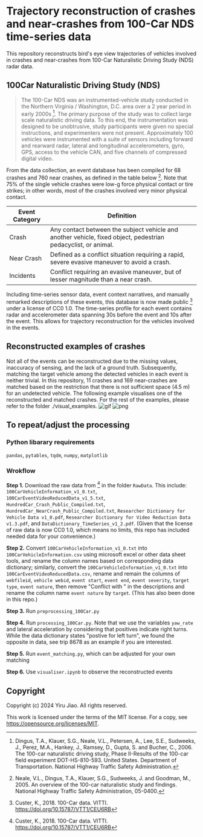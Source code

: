 # Trajectory reconstruction of crashes and near-crashes from 100-Car NDS time-series data
This repository reconstructs bird's eye view trajectories of vehicles involved in crashes and near-crashes from 100-Car Naturalistic Driving Study (NDS) radar data.

## 100Car Naturalistic Driving Study (NDS)
>The 100-Car NDS was an instrumented-vehicle study conducted in the Northern Virginia / Washington, D.C. area over a 2 year period in early 2000s [^1]. The primary purpose of the study was to collect large scale naturalistic driving data. To this end, the instrumentation was designed to be unobtrusive, study participants were given no special instructions, and experimenters were not present. Approximately 100 vehicles were instrumented with a suite of sensors including forward and rearward radar, lateral and longitudinal accelerometers, gyro, GPS, access to the vehicle CAN, and five channels of compressed digital video. 
[^1]: Dingus, T.A., Klauer, S.G., Neale, V.L., Petersen, A., Lee, S.E., Sudweeks, J., Perez, M.A., Hankey, J., Ramsey, D., Gupta, S. and Bucher, C., 2006. The 100-car naturalistic driving study, Phase II-Results of the 100-car field experiment DOT-HS-810-593. United States. Department of Transportation. National Highway Traffic Safety Administration.

From the data collection, an event database has been compiled for 68 crashes and 760 near crashes, as defined in the table below [^2]. Note that 75% of the single vehicle crashes were low-g force physical contact or tire strikes; in other words, most of the crashes involved very minor physical contact. 
[^2]: Neale, V.L., Dingus, T.A., Klauer, S.G., Sudweeks, J. and Goodman, M., 2005. An overview of the 100-car naturalistic study and findings. National Highway Traffic Safety Administration, 05-0400.

|Event Category | Definition|
|---|---|
| Crash | Any contact between the subject vehicle and another vehicle, fixed object, pedestrian pedacyclist, or animal. |
| Near Crash | Defined as a conflict situation requiring a rapid, severe evasive maneuver to avoid a crash. |
| Incidents | Conflict requiring an evasive maneuver, but of lesser magnitude than a near crash. |

Including time-series sensor data, event context narratives, and manually remarked descriptions of these events, this database is now made public [^3] under a license of CC0 1.0. The time-series profile for each event contains radar and accelerometer data spanning 30s before the event and 10s after the event. This allows for trajectory reconstruction for the vehicles involved in the events.
[^3]: Custer, K., 2018. 100-Car data. VITTI. https://doi.org/10.15787/VTT1/CEU6RB

## Reconstructed examples of crashes
Not all of the events can be reconstructed due to the missing values, inaccuracy of sensing, and the lack of a ground truth. Subsequently, matching the target vehicle among the detected vehicles in each event is neither trivial. In this repository, 11 crashes and 169 near-crashes are matched based on the restriction that there is not sufficient space (4.5 m) for an undetected vehicle. The following example visualises one of the reconstructed and matched crashes. For the rest of the examples, please refer to the folder ./visual_examples.
![gif](./visual_examples/event_8360.gif)
![png](./ProcessedData/plots_ekf/Crash/8360.png)

## To repeat/adjust the processing
### Python libarary requirements
`pandas`, `pytables`, `tqdm`, `numpy`, `matplotlib`

### Wrokflow
**Step 1.** Download the raw data from [^3] in the folder `RawData`. This include: `100CarVehicleInformation_v1_0.txt`, `100CarEventVideoReducedData_v1_5.txt`, `HundredCar_Crash_Public_Compiled.txt`, `HundredCar_NearCrash_Public_Compiled.txt`, `Researcher Dictionary for Vehicle Data v1_0.pdf`, `Researcher Dictionary for Video Reduction Data v1.3.pdf`, and `DataDictionary_TimeSeries_v1_2.pdf`. (Given that the license of raw data is now CC0 1.0, which means no limits, this repo has included needed data for your convenience.)

**Step 2.** Convert `100CarVehicleInformation_v1_0.txt` into `100CarVehicleInformation.csv` using microsoft excel or other data sheet tools, and rename the column names based on corresponding data dictionary; similarly, convert the `100CarVehicleInformation_v1_0.txt` into `100CarEventVideoReducedData.csv`, rename and remain the columns of `webfileid`, `vehicle webid`, `event start`, `event end`, `event severity`, `target type`, `event nature`, then remove "Conflict with " in the descriptions and rename the column name `event nature` by `target`. (This has also been done in this repo.)

**Step 3.** Run `preprocessing_100Car.py`

**Step 4.** Run `processing_100Car.py`. Note that we use the variables `yaw_rate` and lateral acceleration by considering that positives indicate right turns. While the data dictionary states "postive for left turn", we found the opposite in data, see trip 8678 as an example if you are interested.

**Step 5.** Run `event_matching.py`, which can be adjusted for your own matching

**Step 6.** Use `visualiser.ipynb` to observe the reconstructed events

## Copyright
Copyright (c) 2024 Yiru Jiao. All rights reserved.

This work is licensed under the terms of the MIT license. For a copy, see <https://opensource.org/licenses/MIT>.

